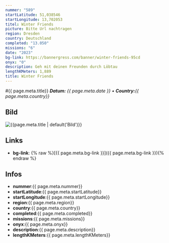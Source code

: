```yaml
---
nummer: "589"
startLatitude: 51,038546
startLongitude: 13,702053
titel: Winter Friends
picture: Bitte Url nachtragen
region: Dresden
country: Deutschland
completed: "13.050"
missions: "6"
date: "2023"
bg-link: https://bannergress.com/banner/winter-friends-95cd
onyx: "0"
description: Geh mit deinen Freunden durch Löbtau
lengthKMeters: 1,889
title: Winter Friends
---
```


#{{ page.meta.title}}
_**Datum:** {{ page.meta.date }} • **Country:**{{ page.meta.country}}_

## Bild
![{{page.meta.title | default('Bild')}}]({{page.meta.picture}})

## Links
- **bg-link**: {% raw %}[{{ page.meta.bg-link }}]({{ page.meta.bg-link }}){% endraw %}

## Infos
- **nummer**:{{ page.meta.nummer}}
- **startLatitude**:{{ page.meta.startLatitude}}
- **startLongitude**:{{ page.meta.startLongitude}}
- **region**:{{ page.meta.region}}
- **country**:{{ page.meta.country}}
- **completed**:{{ page.meta.completed}}
- **missions**:{{ page.meta.missions}}
- **onyx**:{{ page.meta.onyx}}
- **description**:{{ page.meta.description}}
- **lengthKMeters**:{{ page.meta.lengthKMeters}}

